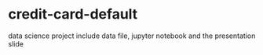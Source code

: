 # credit-card-default
data science project include data file, jupyter notebook and the presentation slide
